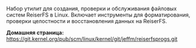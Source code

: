 Набор утилит для создания, проверки и обслуживания файловых систем ReiserFS в Linux.
Включает инструменты для форматирования, проверки целостности и восстановления данных на ReiserFS.

**Домашняя страница:**  
<https://git.kernel.org/pub/scm/linux/kernel/git/jeffm/reiserfsprogs.git>
